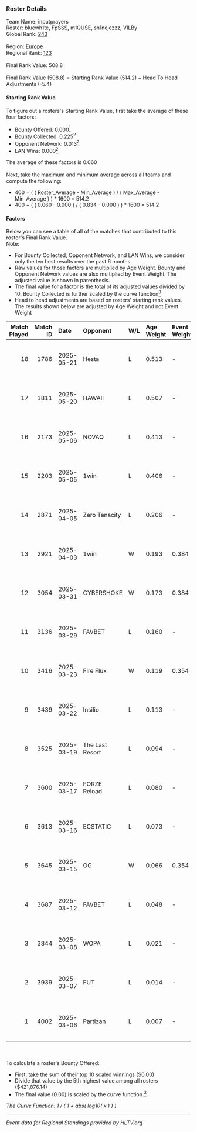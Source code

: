 ### Roster Details<br />
Team Name: inputprayers<br />
Roster: bluewh1te, FpSSS, m1QUSE, sh1nejezzz, VILBy<br />
Global Rank: [243](../../standings_global_2025_09_01.md)<br />
<br />
Region: [Europe]( ../../standings_europe_2025_09_01.md)<br />
Regional Rank: [123]( ../../standings_europe_2025_09_01.md)<br />
<br />
Final Rank Value:  508.8<br />
<br />
Final Rank Value (508.8) = Starting Rank Value (514.2) + Head To Head Adjustments (-5.4)<br />

#### Starting Rank Value<br />
To figure out a rosters's Starting Rank Value, first take the average of these four factors:<br />
- Bounty Offered: 0.000[<sup>1</sup>](#table2)
- Bounty Collected: 0.225[<sup>2</sup>](#table1)
- Opponent Network: 0.013[<sup>2</sup>](#table1)
- LAN Wins: 0.000[<sup>2</sup>](#table1)

The average of these factors is 0.060<br />
<br />
Next, take the maximum and minimum average across all teams and compute the following:<br />
- 400 + ( ( Roster_Average - Min_Average ) / ( Max_Average - Min_Average ) ) * 1600 = 514.2
- 400 + ( ( 0.060 - 0.000 ) / ( 0.834 - 0.000 ) ) * 1600 = 514.2


#### Factors<br />
Below you can see a table of all of the matches that contributed to this roster's Final Rank Value.<br />
Note:<br />

- For Bounty Collected, Opponent Network, and LAN Wins, we consider only the ten best results over the past 6 months.
- Raw values for those factors are multiplied by Age Weight. Bounty and Opponent Network values are also multiplied by Event Weight. The adjusted value is shown in parenthesis.
- The final value for a factor is the total of its adjusted values divided by 10. Bounty Collected is further scaled by the curve function[<sup>3</sup>](#curveFunction)
- Head to head adjustments are based on rosters' starting rank values. The results shown below are adjusted by Age Weight and not Event Weight
<span id="table1"></span><br />


| Match Played | Match ID | Date       | Opponent        | W/L | Age Weight | Event Weight | Bounty Collected | Opponent Network | LAN Wins  | H2H Adj. | Roster                                       |
| -: | -: | :- | :- | :- | :- | :- | :- | :- | :- | -: | :- |
|           18 |     1786 | 2025-05-21 | Hesta           | L   | 0.513      | -            | -                | -                | -         |    -7.68 | bluewh1te, El1an, m1QUSE, sh1nejezzz, VILBy  |
|           17 |     1811 | 2025-05-20 | HAWAII          | L   | 0.507      | -            | -                | -                | -         |    -2.60 | bluewh1te, El1an, m1QUSE, sh1nejezzz, VILBy  |
|           16 |     2173 | 2025-05-06 | NOVAQ           | L   | 0.413      | -            | -                | -                | -         |    -1.33 | bluewh1te, FpSSS, m1QUSE, sh1nejezzz, VILBy  |
|           15 |     2203 | 2025-05-05 | 1win            | L   | 0.406      | -            | -                | -                | -         |    -2.73 | bluewh1te, FpSSS, m1QUSE, sh1nejezzz, VILBy  |
|           14 |     2871 | 2025-04-05 | Zero Tenacity   | L   | 0.206      | -            | -                | -                | -         |    -0.78 | bluewh1te, FpSSS, m1QUSE, sh1nejezzz, VILBy  |
|           13 |     2921 | 2025-04-03 | 1win            | W   | 0.193      | 0.384        | 0.005 (0.000)    | 0.356 (0.026)    | 0 (0.000) |     4.85 | bluewh1te, FpSSS, m1QUSE, sh1nejezzz, VILBy  |
|           12 |     3054 | 2025-03-31 | CYBERSHOKE      | W   | 0.173      | 0.384        | 0.013 (0.001)    | 0.987 (0.066)    | 0 (0.000) |     4.90 | bluewh1te, FpSSS, m1QUSE, sh1nejezzz, VILBy  |
|           11 |     3136 | 2025-03-29 | FAVBET          | L   | 0.160      | -            | -                | -                | -         |    -0.79 | bluewh1te, FpSSS, m1QUSE, sh1nejezzz, VILBy  |
|           10 |     3416 | 2025-03-23 | Fire Flux       | W   | 0.119      | 0.354        | 0.002 (0.000)    | 0.323 (0.014)    | 0 (0.000) |     3.00 | bluewh1te, FpSSS, m1QUSE, sh1nejezzz, VILBy  |
|            9 |     3439 | 2025-03-22 | Insilio         | L   | 0.113      | -            | -                | -                | -         |    -2.34 | bluewh1te, FpSSS, m1QUSE, sh1nejezzz, VILBy  |
|            8 |     3525 | 2025-03-19 | The Last Resort | L   | 0.094      | -            | -                | -                | -         |    -0.67 | bluewh1te, m1QUSE, pixel, sh1nejezzz, VILBy  |
|            7 |     3600 | 2025-03-17 | FORZE Reload    | L   | 0.080      | -            | -                | -                | -         |    -0.53 | bluewh1te, m1QUSE, sh1nejezzz, VILBy, z3ndeR |
|            6 |     3613 | 2025-03-16 | ECSTATIC        | L   | 0.073      | -            | -                | -                | -         |    -0.06 | bluewh1te, m1QUSE, sh1nejezzz, VILBy, z3ndeR |
|            5 |     3645 | 2025-03-15 | OG              | W   | 0.066      | 0.354        | 0.101 (0.002)    | 0.879 (0.020)    | 0 (0.000) |     2.01 | bluewh1te, m1QUSE, sh1nejezzz, VILBy, z3ndeR |
|            4 |     3687 | 2025-03-12 | FAVBET          | L   | 0.048      | -            | -                | -                | -         |    -0.23 | bluewh1te, m1QUSE, sh1nejezzz, VILBy, z3ndeR |
|            3 |     3844 | 2025-03-08 | WOPA            | L   | 0.021      | -            | -                | -                | -         |    -0.41 | bluewh1te, m1QUSE, sh1nejezzz, VILBy, z3ndeR |
|            2 |     3939 | 2025-03-07 | FUT             | L   | 0.014      | -            | -                | -                | -         |    -0.03 | bluewh1te, m1QUSE, sh1nejezzz, VILBy, z3ndeR |
|            1 |     4002 | 2025-03-06 | Partizan        | L   | 0.007      | -            | -                | -                | -         |    -0.01 | bluewh1te, m1QUSE, sh1nejezzz, VILBy, z3ndeR |

<br />
<span id="table2"></span><br />
To calculate a roster's Bounty Offered:<br />

- First, take the sum of their top 10 scaled winnings ($0.00)
- Divide that value by the 5th highest value among all rosters ($421,876.14)
- The final value (0.00) is scaled by the curve function.[<sup>3</sup>](#curveFunction)

<span id="curveFunction"></span>_The Curve Function: 1 / ( 1 + abs( log10( x ) ) )_<br />

---
_Event data for Regional Standings provided by HLTV.org_<br />
